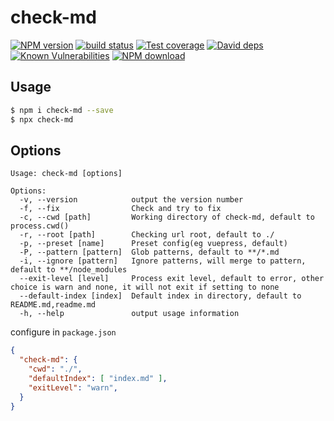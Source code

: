 # check-md



[![NPM version][npm-image]][npm-url]
[![build status][travis-image]][travis-url]
[![Test coverage][codecov-image]][codecov-url]
[![David deps][david-image]][david-url]
[![Known Vulnerabilities][snyk-image]][snyk-url]
[![NPM download][download-image]][download-url]

[npm-image]: https://img.shields.io/npm/v/check-md.svg?style=flat-square
[npm-url]: https://npmjs.org/package/check-md
[travis-image]: https://img.shields.io/travis/{{org}}/check-md.svg?style=flat-square
[travis-url]: https://travis-ci.org/{{org}}/check-md
[codecov-image]: https://codecov.io/gh/{{org}}/check-md/branch/master/graph/badge.svg
[codecov-url]: https://codecov.io/gh/{{org}}/check-md
[david-image]: https://img.shields.io/david/{{org}}/check-md.svg?style=flat-square
[david-url]: https://david-dm.org/{{org}}/check-md
[snyk-image]: https://snyk.io/test/npm/check-md/badge.svg?style=flat-square
[snyk-url]: https://snyk.io/test/npm/check-md
[download-image]: https://img.shields.io/npm/dm/check-md.svg?style=flat-square
[download-url]: https://npmjs.org/package/check-md

## Usage

```bash
$ npm i check-md --save
$ npx check-md
```

## Options

```
Usage: check-md [options]

Options:
  -v, --version            output the version number
  -f, --fix                Check and try to fix
  -c, --cwd [path]         Working directory of check-md, default to process.cwd()
  -r, --root [path]        Checking url root, default to ./
  -p, --preset [name]      Preset config(eg vuepress, default)
  -P, --pattern [pattern]  Glob patterns, default to **/*.md
  -i, --ignore [pattern]   Ignore patterns, will merge to pattern, default to **/node_modules
  --exit-level [level]     Process exit level, default to error, other choice is warn and none, it will not exit if setting to none
  --default-index [index]  Default index in directory, default to README.md,readme.md
  -h, --help               output usage information
```

configure in `package.json`

```json
{
  "check-md": {
    "cwd": "./",
    "defaultIndex": [ "index.md" ],
    "exitLevel": "warn",
  }
}
```
